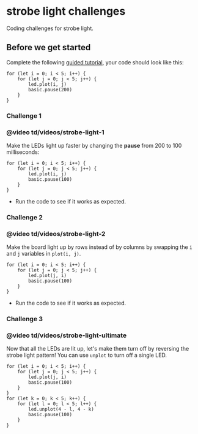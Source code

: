 # strobe light challenges

Coding challenges for strobe light.

## Before we get started

Complete the following [guided tutorial](/microbit/lessons/strobe-light/activity), your code should look like this:


```blocks
for (let i = 0; i < 5; i++) {
    for (let j = 0; j < 5; j++) {
        led.plot(i, j)
        basic.pause(200)
    }
}
```


### Challenge 1

### @video td/videos/strobe-light-1

Make the LEDs light up faster by changing the **pause** from 200 to 100 milliseconds:

```blocks
for (let i = 0; i < 5; i++) {
    for (let j = 0; j < 5; j++) {
        led.plot(i, j)
        basic.pause(100)
    }
}
```

* Run the code to see if it works as expected.

### Challenge 2

### @video td/videos/strobe-light-2

Make the board light up by rows instead of by columns by swapping the `i` and `j` variables in `plot(i, j)`.

```blocks
for (let i = 0; i < 5; i++) {
    for (let j = 0; j < 5; j++) {
        led.plot(j, i)
        basic.pause(100)
    }
}
```

* Run the code to see if it works as expected.

### Challenge 3

### @video td/videos/strobe-light-ultimate

Now that all the LEDs are lit up, let's make them turn off by reversing the strobe light pattern! You can use `unplot` to turn off a single LED.

```blocks
for (let i = 0; i < 5; i++) {
    for (let j = 0; j < 5; j++) {
        led.plot(j, i)
        basic.pause(100)
    }
}
for (let k = 0; k < 5; k++) {
    for (let l = 0; l < 5; l++) {
        led.unplot(4 - l, 4 - k)
        basic.pause(100)
    }
}
```
